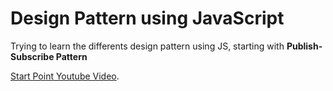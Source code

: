 # Design Pattern using JavaScript

Trying to learn the differents design pattern using JS, starting with **Publish-Subscribe Pattern**

[Start Point Youtube Video](https://www.youtube.com/watch?v=U4cigUpzW2U&t=422s).
